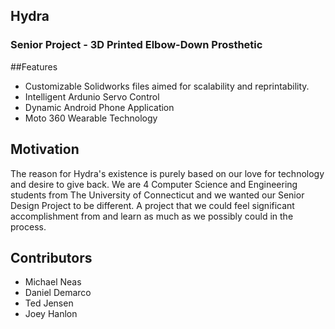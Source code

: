 ## Hydra
<h3>Senior Project - 3D Printed Elbow-Down Prosthetic</h3>

##Features
<ul>
  <li>Customizable Solidworks files aimed for scalability and reprintability.</li>
  <li>Intelligent Ardunio Servo Control</li>
  <li>Dynamic Android Phone Application</li>
  <li>Moto 360 Wearable Technology</li>
</ul>

## Motivation
The reason for Hydra's existence is purely based on our love for technology and desire to give back.  We are 4 Computer Science and Engineering students from The University of Connecticut and we wanted our Senior Design Project to be different.  A project that we could feel significant accomplishment from and learn as much as we possibly could in the process.  

## Contributors
<ul>
<li> Michael Neas </li>
<li> Daniel Demarco </li>
<li> Ted Jensen </li>
<li> Joey Hanlon </li>
</ul>

